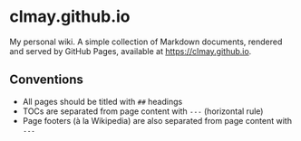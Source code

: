 # clmay.github.io

My personal wiki. A simple collection of Markdown documents,
rendered and served by GitHub Pages, available at https://clmay.github.io.

## Conventions

- All pages should be titled with `##` headings
- TOCs are separated from page content with `---` (horizontal rule)
- Page footers (à la Wikipedia) are also separated from page content with `---`
